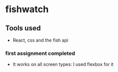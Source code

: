 # fishwatch
## Tools used
- React, css and the fish api

### first assignment completed
- It works on all screen types: I used flexbox for it
